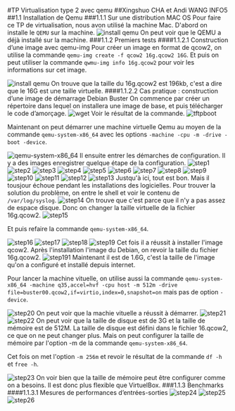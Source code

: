 #TP Virtualisation type 2 avec qemu
##Xingshuo CHA et Andi WANG INFO5
##1.1 Installation de Qemu
###1.1.1 Sur une distribution MAC OS
Pour faire ce TP de virtualisation, nous avon utilisé la machine Mac.
D'abord on installe le `QEMU` sur la machine.
![install qemu](https://raw.githubusercontent.com/cedricxs/Virtualisation/main/images/brew-install-qemu.png)
On peut voir que le QEMU a déjà installé sur la machine.
###1.1.2 Premiers tests 
####1.1.2.1 Construction d’une image avec qemu-img
Pour créer un image en format de qcow2, on utilise la commande `qemu-img create -f qcow2 16g.qcow2 16G`.
Et puis on peut utiliser la commande `qwmu-img info 16g.qcow2` pour voir les informations sur cet image.

![install qemu](https://raw.githubusercontent.com/cedricxs/Virtualisation/main/images/premiere-test.png)
On trouve que la taille du 16g.qcow2 est 196kb, c'est a dire que le 16G est une taille virtuelle.
####1.1.2.2 Cas pratique : construction d’une image de démarrage Debian Buster
On commence par créer un répertoire dans lequel on installera une image de base, et puis télécharger le code d’amorçage.
![wget](https://raw.githubusercontent.com/cedricxs/Virtualisation/main/images/wget-netboot.png)
Voir le résultat de la commande.
![tftpboot](https://raw.githubusercontent.com/cedricxs/Virtualisation/main/images/tftpboot.png)

Maintenant on peut démarrer une machine virtuelle Qemu au moyen de la commande `qemu-system-x86_64` avec les options `-machine -cpu -m -drive -boot -device`.

![qemu-system-x86_64](https://raw.githubusercontent.com/cedricxs/Virtualisation/main/images/step16.png)
Il ensuite entrer les démarches de configuration.
Il y a des images enregistrer quelque étape de la configuration.
![step1](https://raw.githubusercontent.com/cedricxs/Virtualisation/main/images/step1.png)
![step2](https://raw.githubusercontent.com/cedricxs/Virtualisation/main/images/step2.png)
![step3](https://raw.githubusercontent.com/cedricxs/Virtualisation/main/images/step3.png)
![step4](https://raw.githubusercontent.com/cedricxs/Virtualisation/main/images/step4.png)
![step5](https://raw.githubusercontent.com/cedricxs/Virtualisation/main/images/step5.png)
![step6](https://raw.githubusercontent.com/cedricxs/Virtualisation/main/images/step6.png)
![step7](https://raw.githubusercontent.com/cedricxs/Virtualisation/main/images/step7.png)
![step8](https://raw.githubusercontent.com/cedricxs/Virtualisation/main/images/step8.png)
![step9](https://raw.githubusercontent.com/cedricxs/Virtualisation/main/images/step9.png)
![step10](https://raw.githubusercontent.com/cedricxs/Virtualisation/main/images/step10.png)
![step11](https://raw.githubusercontent.com/cedricxs/Virtualisation/main/images/step11.png)
![step12](https://raw.githubusercontent.com/cedricxs/Virtualisation/main/images/step12.png)
![step13](https://raw.githubusercontent.com/cedricxs/Virtualisation/main/images/step13.png)
Justqu'à ici, tout est bon.
Mais il tousjour échoue pendant les installations des logicielles. 
Pour trouver la solution du problème, on entre le shell et voir le contenu de `/var/log/syslog`.
![step14](https://raw.githubusercontent.com/cedricxs/Virtualisation/main/images/step14.png)
On trouve que c'est parce que il n'y a pas assez de espace disque. Donc on changer la taille virtuelle de la fichier 16g.qcow2.
![step15](https://raw.githubusercontent.com/cedricxs/Virtualisation/main/images/step15.png)

Et puis refaire la commande `qemu-system-x86_64`.

![step16](https://raw.githubusercontent.com/cedricxs/Virtualisation/main/images/step16.png)
![step17](https://raw.githubusercontent.com/cedricxs/Virtualisation/main/images/step17.png)
![step18](https://raw.githubusercontent.com/cedricxs/Virtualisation/main/images/step18.png)
![step19](https://raw.githubusercontent.com/cedricxs/Virtualisation/main/images/step19.png)
Cet fois il a réussit à installer l'image qcow2.
Après l'installation l'image du Debian, on revoir la taille du fichier 16g.qcow2.
![step191](https://raw.githubusercontent.com/cedricxs/Virtualisation/main/images/step191.png)
Maintenant il est de 1.6G, c'est la taille de l'image qu'on a configuré et installé depuis internet.

Pour lancer la machine vituelle, on utilise aussi la commande `qemu-system-x86_64 -machine q35,accel=hvf -cpu host -m 512m -drive file=buster00.qcow2,if=virtio,index=0,snapshot=on` mais pas de option `-device`.

![step20](https://raw.githubusercontent.com/cedricxs/Virtualisation/main/images/step20.png)
On peut voir que la machie vituelle a réussit à démarrer.
![step21](https://raw.githubusercontent.com/cedricxs/Virtualisation/main/images/step21.png)
![step22](https://raw.githubusercontent.com/cedricxs/Virtualisation/main/images/step22.png)
On peut voir que la taille de disque est de 3G et la taille de mémoire est de 512M.
La taille de disque est défini dans le fichier 16.qcow2, ce que on ne peut changer plus.
Mais on peut configurer la taille de mémoire par l'option -m de la commande `qemu-system-x86_64`.

Cet fois on met l'option `-m 256m` et revoir le résultat de la commande `df -h` et `free -h`.

![step23](https://raw.githubusercontent.com/cedricxs/Virtualisation/main/images/step23.png)
On voir bien que la taille de mémoire peut être configurer comme on a besoins. Il est donc plus flexible que VirtuelBox.
###1.1.3 Benchmarks
####1.1.3.1 Mesures de performances d’entrées-sorties
![step24](https://raw.githubusercontent.com/cedricxs/Virtualisation/main/images/step24.png)
![step25](https://raw.githubusercontent.com/cedricxs/Virtualisation/main/images/step25.png)
![step26](https://raw.githubusercontent.com/cedricxs/Virtualisation/main/images/step26.png)
